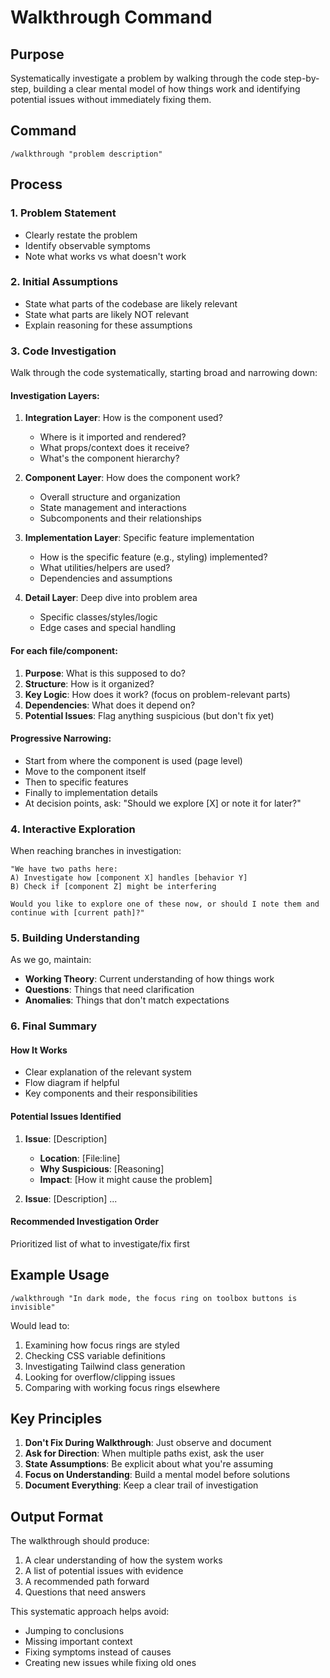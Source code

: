 # Walkthrough Command

## Purpose
Systematically investigate a problem by walking through the code step-by-step, building a clear mental model of how things work and identifying potential issues without immediately fixing them.

## Command
```
/walkthrough "problem description"
```

## Process

### 1. Problem Statement
- Clearly restate the problem
- Identify observable symptoms
- Note what works vs what doesn't work

### 2. Initial Assumptions
- State what parts of the codebase are likely relevant
- State what parts are likely NOT relevant
- Explain reasoning for these assumptions

### 3. Code Investigation
Walk through the code systematically, starting broad and narrowing down:

#### Investigation Layers:
1. **Integration Layer**: How is the component used?
   - Where is it imported and rendered?
   - What props/context does it receive?
   - What's the component hierarchy?

2. **Component Layer**: How does the component work?
   - Overall structure and organization
   - State management and interactions
   - Subcomponents and their relationships

3. **Implementation Layer**: Specific feature implementation
   - How is the specific feature (e.g., styling) implemented?
   - What utilities/helpers are used?
   - Dependencies and assumptions

4. **Detail Layer**: Deep dive into problem area
   - Specific classes/styles/logic
   - Edge cases and special handling

#### For each file/component:
1. **Purpose**: What is this supposed to do?
2. **Structure**: How is it organized?
3. **Key Logic**: How does it work? (focus on problem-relevant parts)
4. **Dependencies**: What does it depend on?
5. **Potential Issues**: Flag anything suspicious (but don't fix yet)

#### Progressive Narrowing:
- Start from where the component is used (page level)
- Move to the component itself
- Then to specific features
- Finally to implementation details
- At decision points, ask: "Should we explore [X] or note it for later?"

### 4. Interactive Exploration
When reaching branches in investigation:
```
"We have two paths here:
A) Investigate how [component X] handles [behavior Y]
B) Check if [component Z] might be interfering

Would you like to explore one of these now, or should I note them and continue with [current path]?"
```

### 5. Building Understanding
As we go, maintain:
- **Working Theory**: Current understanding of how things work
- **Questions**: Things that need clarification
- **Anomalies**: Things that don't match expectations

### 6. Final Summary

#### How It Works
- Clear explanation of the relevant system
- Flow diagram if helpful
- Key components and their responsibilities

#### Potential Issues Identified
1. **Issue**: [Description]
   - **Location**: [File:line]
   - **Why Suspicious**: [Reasoning]
   - **Impact**: [How it might cause the problem]

2. **Issue**: [Description]
   ...

#### Recommended Investigation Order
Prioritized list of what to investigate/fix first

## Example Usage

```
/walkthrough "In dark mode, the focus ring on toolbox buttons is invisible"
```

Would lead to:
1. Examining how focus rings are styled
2. Checking CSS variable definitions
3. Investigating Tailwind class generation
4. Looking for overflow/clipping issues
5. Comparing with working focus rings elsewhere

## Key Principles

1. **Don't Fix During Walkthrough**: Just observe and document
2. **Ask for Direction**: When multiple paths exist, ask the user
3. **State Assumptions**: Be explicit about what you're assuming
4. **Focus on Understanding**: Build a mental model before solutions
5. **Document Everything**: Keep a clear trail of investigation

## Output Format

The walkthrough should produce:
1. A clear understanding of how the system works
2. A list of potential issues with evidence
3. A recommended path forward
4. Questions that need answers

This systematic approach helps avoid:
- Jumping to conclusions
- Missing important context
- Fixing symptoms instead of causes
- Creating new issues while fixing old ones